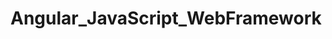# Angular_JavaScript_WebFramework   
               
       
    
      
           
     
                     
         
      
           
   
